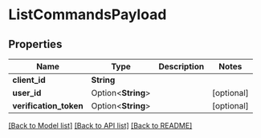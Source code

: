 # ListCommandsPayload

## Properties

Name | Type | Description | Notes
------------ | ------------- | ------------- | -------------
**client_id** | **String** |  | 
**user_id** | Option<**String**> |  | [optional]
**verification_token** | Option<**String**> |  | [optional]

[[Back to Model list]](../README.md#documentation-for-models) [[Back to API list]](../README.md#documentation-for-api-endpoints) [[Back to README]](../README.md)


